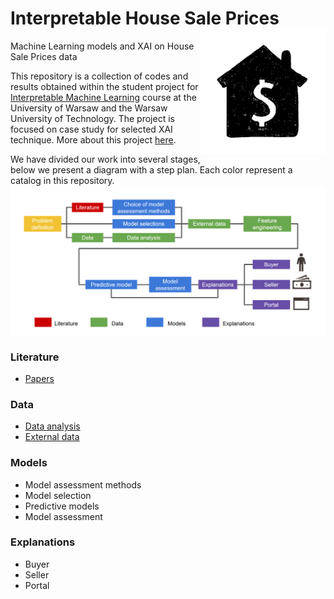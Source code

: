 # Interpretable House Sale Prices <img src="Figures/home.png" align="right" width="200"/>
Machine Learning models and XAI on House Sale Prices data

This repository is a collection of codes and results obtained within the student project for [Interpretable Machine Learning](https://github.com/pbiecek/InterpretableMachineLearning2020) course at the University of Warsaw and the Warsaw University of Technology. The project is focused on case study for selected XAI technique. More about this project [here](https://pbiecek.github.io/xai_stories/).

We have divided our work into several stages, below we present a diagram with a step plan. Each color represent a catalog in this repository.
<img src="Figures/steps.png" align="center" width="900"/>

### Literature 
- [Papers](https://github.com/kozaka93/InterpretableHouseSalePrices/tree/master/Literature)
### Data
- [Data analysis](https://github.com/kozaka93/InterpretableHouseSalePrices/tree/master/Data/DataAnalysis)
- [External data](https://github.com/kozaka93/InterpretableHouseSalePrices/tree/master/Data)
### Models
- Model assessment methods
- Model selection
- Predictive models
- Model assessment
### Explanations
- Buyer
- Seller
- Portal
